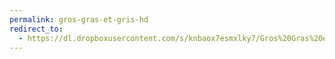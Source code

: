 ```yaml
---
permalink: gros-gras-et-gris-hd
redirect_to:
  - https://dl.dropboxusercontent.com/s/knbaox7esmxlky7/Gros%20Gras%20et%20Gris.wav?dl=0
---
```

